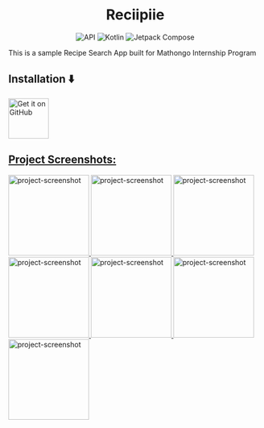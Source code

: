 <h1 align="center"> Reciipiie </h1>
<p align="center"> <img alt="API" src="https://img.shields.io/badge/Api%2024+-50f270?logo=android&logoColor=black&style=for-the-badge"/>
  <img alt="Kotlin" src="https://img.shields.io/badge/Kotlin-a503fc?logo=kotlin&logoColor=white&style=for-the-badge"/>
  <img alt="Jetpack Compose" src="https://img.shields.io/static/v1?style=for-the-badge&message=Jetpack+Compose&color=4285F4&logo=Jetpack+Compose&logoColor=FFFFFF&label="/>
</p>

<p id="description">This is a sample Recipe Search App built for Mathongo Internship Program</p>

## Installation ⬇️

<a href="https://github.com/atmikgoswami/Reciipiie/blob/master/app/debug/app-debug.apk"><img alt="Get it on GitHub" src="https://user-images.githubusercontent.com/69304392/148696068-0cfea65d-b18f-4685-82b5-329a330b1c0d.png" height=80px /> 


<h2>Project Screenshots:</h2>
<p align="start">

<img src="https://res.cloudinary.com/ddgeelsit/image/upload/v1716446720/WhatsApp_Image_2024-05-23_at_12.13.26_d8d0feac_srfikz.jpg" alt="project-screenshot" width="160px" >

<img src="https://res.cloudinary.com/ddgeelsit/image/upload/v1716446720/WhatsApp_Image_2024-05-23_at_12.13.27_f60d5882_xqxrda.jpg" alt="project-screenshot" width="160px" >

<img src="https://res.cloudinary.com/ddgeelsit/image/upload/v1716446720/WhatsApp_Image_2024-05-23_at_12.13.27_ec52c48e_n8oudo.jpg" alt="project-screenshot" width="160px" >

<img src="https://res.cloudinary.com/ddgeelsit/image/upload/v1716446720/WhatsApp_Image_2024-05-23_at_12.13.27_3ce483bf_etisux.jpg" alt="project-screenshot" width="160px" >

<img src="https://res.cloudinary.com/ddgeelsit/image/upload/v1716446720/WhatsApp_Image_2024-05-23_at_12.13.28_31ee795f_ghpw0m.jpg" alt="project-screenshot" width="160px" >

<img src="https://res.cloudinary.com/ddgeelsit/image/upload/v1716446720/WhatsApp_Image_2024-05-23_at_12.13.28_82033bd2_ylkrqv.jpg" alt="project-screenshot" width="160px" >

<img src="https://res.cloudinary.com/ddgeelsit/image/upload/v1716446720/WhatsApp_Image_2024-05-23_at_12.13.28_7e4817d7_iusv0w.jpg" alt="project-screenshot" width="160px" >


</p>
  
